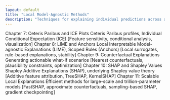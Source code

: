 ```yaml
---
layout: default
title: "Local Model-Agnostic Methods"
description: "Techniques for explaining individual predictions across any model."
---
```


<link rel="stylesheet" href="{{ '/assets/css/section-academic.css' | relative_url }}">

Chapter 7: Ceteris Paribus and ICE Plots
Ceteris Paribus profiles, Individual Conditional Expectation (ICE)
[Feature sensitivity, conditional analysis, visualization]
Chapter 8: LIME and Anchors
Local Interpretable Model-agnostic Explanations (LIME), Scoped Rules (Anchors)
[Local surrogates, rule-based explanations, stability]
Chapter 9: Counterfactual Explanations
Generating actionable what-if scenarios
[Nearest counterfactuals, plausibility constraints, optimization]
Chapter 10: SHAP and Shapley Values
Shapley Additive Explanations (SHAP), underlying Shapley value theory
[Additive feature attribution, TreeSHAP, KernelSHAP]
Chapter 11: Scalable Local Explanations
Efficient methods for large-scale and trillion-parameter models
[FastSHAP, approximate counterfactuals, sampling-based SHAP, gradient checkpointing]

<script>
  // Navigation variables
  var prevSection = "/content/handbooks/generative-ai/index.md";
  var nextSection = "/content/handbooks/generative-ai/section2.md";
</script>

<script src="{{ '/assets/js/section-academic.js' | relative_url }}"></script>
